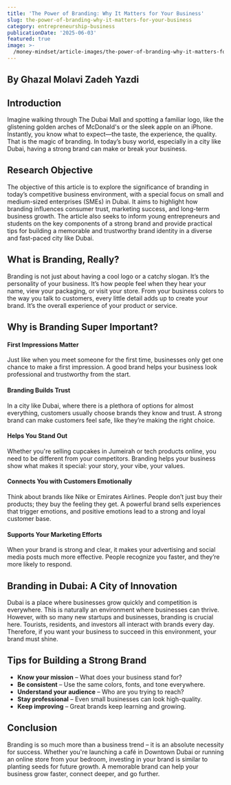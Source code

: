 ```yaml
---
title: 'The Power of Branding: Why It Matters for Your Business'
slug: the-power-of-branding-why-it-matters-for-your-business
category: entrepreneurship-business
publicationDate: '2025-06-03'
featured: true
image: >-
  /money-mindset/article-images/the-power-of-branding-why-it-matters-for-your-business.jpg
---
```


## By Ghazal Molavi Zadeh Yazdi

## Introduction
Imagine walking through The Dubai Mall and spotting a familiar logo, like the glistening golden arches of McDonald's or the sleek apple on an iPhone. Instantly, you know what to expect—the taste, the experience, the quality. That is the magic of branding. In today’s busy world, especially in a city like Dubai, having a strong brand can make or break your business.

## Research Objective
The objective of this article is to explore the significance of branding in today’s competitive business environment, with a special focus on small and medium-sized enterprises (SMEs) in Dubai. It aims to highlight how branding influences consumer trust, marketing success, and long-term business growth. The article also seeks to inform young entrepreneurs and students on the key components of a strong brand and provide practical tips for building a memorable and trustworthy brand identity in a diverse and fast-paced city like Dubai.

## What is Branding, Really?
Branding is not just about having a cool logo or a catchy slogan. It’s the personality of your business. It’s how people feel when they hear your name, view your packaging, or visit your store. From your business colors to the way you talk to customers, every little detail adds up to create your brand. It’s the overall experience of your product or service.

## Why is Branding Super Important?

#### First Impressions Matter
Just like when you meet someone for the first time, businesses only get one chance to make a first impression. A good brand helps your business look professional and trustworthy from the start.

#### Branding Builds Trust
In a city like Dubai, where there is a plethora of options for almost everything, customers usually choose brands they know and trust. A strong brand can make customers feel safe, like they’re making the right choice.

#### Helps You Stand Out
Whether you're selling cupcakes in Jumeirah or tech products online, you need to be different from your competitors. Branding helps your business show what makes it special: your story, your vibe, your values.

#### Connects You with Customers Emotionally
Think about brands like Nike or Emirates Airlines. People don’t just buy their products; they buy the feeling they get. A powerful brand sells experiences that trigger emotions, and positive emotions lead to a strong and loyal customer base.

#### Supports Your Marketing Efforts
When your brand is strong and clear, it makes your advertising and social media posts much more effective. People recognize you faster, and they’re more likely to respond.

## Branding in Dubai: A City of Innovation
Dubai is a place where businesses grow quickly and competition is everywhere. This is naturally an environment where businesses can thrive. However, with so many new startups and businesses, branding is crucial here. Tourists, residents, and investors all interact with brands every day. Therefore, if you want your business to succeed in this environment, your brand must shine.

## Tips for Building a Strong Brand
- **Know your mission** – What does your business stand for?  
- **Be consistent** – Use the same colors, fonts, and tone everywhere.  
- **Understand your audience** – Who are you trying to reach?  
- **Stay professional** – Even small businesses can look high-quality.  
- **Keep improving** – Great brands keep learning and growing.

## Conclusion
Branding is so much more than a business trend – it is an absolute necessity for success. Whether you're launching a café in Downtown Dubai or running an online store from your bedroom, investing in your brand is similar to planting seeds for future growth. A memorable brand can help your business grow faster, connect deeper, and go further.

